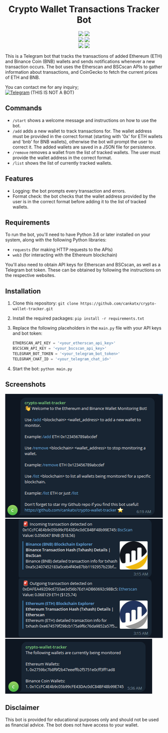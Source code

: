 <h1 align="center">
Crypto Wallet Transactions Tracker Bot
</h1>

</p> 
<p align="center">
    <img src="https://img.shields.io/github/stars/cankatx/crypto-wallet-tracker">
    <img src="https://img.shields.io/github/forks/cankatx/crypto-wallet-tracker"> 
    <br>
    <img src="https://img.shields.io/github/languages/top/cankatx/crypto-wallet-tracker">
    <img src="https://img.shields.io/github/last-commit/cankatx/crypto-wallet-tracker">
    <br>
    <img src="https://img.shields.io/github/issues/cankatx/crypto-wallet-tracker">
    <img src="https://img.shields.io/github/issues-closed/cankatx/crypto-wallet-tracker">
    <br>
</p>

This is a Telegram bot that tracks the transactions of added Ethereum (ETH) and Binance Coin (BNB) wallets and sends notifications whenever a new transaction occurs. The bot uses the Etherscan and BSCscan APIs to gather information about transactions, and CoinGecko to fetch the current prices of ETH and BNB.

You can contact me for any inquiry; <br>
[![Telegram](https://img.shields.io/badge/Telegram-2CA5E0?style=for-the-badge&logo=telegram&logoColor=white)](https://t.me/cankat) (THIS IS NOT A BOT)

## Commands

- `/start` shows a welcome message and instructions on how to use the bot.
- `/add` adds a new wallet to track transactions for. The wallet address must be provided in the correct format (starting with '0x' for ETH wallets and 'bnb' for BNB wallets), otherwise the bot will prompt the user to correct it. The added wallets are saved in a JSON file for persistence.
- `/remove` removes a wallet from the list of tracked wallets. The user must provide the wallet address in the correct format.
- `/list` shows the list of currently tracked wallets.

## Features

- Logging: the bot prompts every transaction and errors.
- Format check: the bot checks that the wallet address provided by the user is in the correct format before adding it to the list of tracked wallets.

## Requirements

To run the bot, you'll need to have Python 3.6 or later installed on your system, along with the following Python libraries:

- `requests` (for making HTTP requests to the APIs)
- `web3` (for interacting with the Ethereum blockchain)

You'll also need to obtain API keys for Etherscan and BSCscan, as well as a Telegram bot token. These can be obtained by following the instructions on the respective websites.

## Installation

1. Clone this repository: `git clone https://github.com/cankatx/crypto-wallet-tracker.git`
2. Install the required packages: `pip install -r requirements.txt`
3. Replace the following placeholders in the `main.py` file with your API keys and bot token:

    ```python
    ETHERSCAN_API_KEY = '<your_etherscan_api_key>'
    BSCSCAN_API_KEY = '<your_bscscan_api_key>'
    TELEGRAM_BOT_TOKEN = '<your_telegram_bot_token>'
    TELEGRAM_CHAT_ID = '<your_telegram_chat_id>'
    ```
4. Start the bot: `python main.py`

## Screenshots

  <img src="images/image3.png" width="505" height="395" />
  <img src="images/image2.png" width="509" height="380" />
  <img src="images/image1.png" width="470" height="175" />
</p>

## Disclaimer

This bot is provided for educational purposes only and should not be used as financial advice. The bot does not have access to your wallet.
